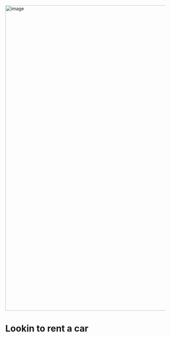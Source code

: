 <img width="960" alt="image" src="https://github.com/fabrizioquispes/rentcart-landingpage/assets/135680769/ba458a99-e255-4139-bbea-32ff156fb283">
<h1>Lookin to
rent a car</h1>
